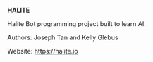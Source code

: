 **HALITE**

Halite Bot programming project built to learn AI.

Authors: Joseph Tan and Kelly Glebus

Website: https://halite.io
